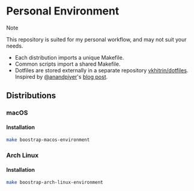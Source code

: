# Personal Environment

> [!NOTE]
> This repository is suited for my personal workflow, and may not suit your needs.

- Each distribution imports a unique Makefile.
- Common scripts import a shared Makefile.
- Dotfiles are stored externally in a separate repository [vkhitrin/dotfiles](https://github.com/vkhitrin/dotfiles).
  Inspired by [@anandpiyer](https://github.com/anandpiyer)'s [blog post](https://www.anand-iyer.com/blog/2018/a-simpler-way-to-manage-your-dotfiles/).

## Distributions

### macOS

#### Installation

```bash
make boostrap-macos-environment
```

### Arch Linux

#### Installation

```bash
make boostrap-arch-linux-environment
```
